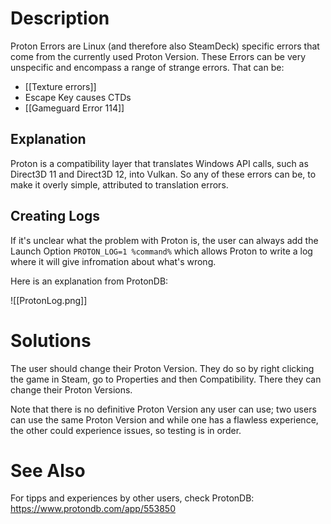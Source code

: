 # Description
Proton Errors are Linux (and therefore also SteamDeck) specific errors that come from the currently used Proton Version. These Errors can be very unspecific and encompass a range of strange errors. That can be:
*  [[Texture errors]]
* Escape Key causes CTDs
* [[Gameguard Error 114]]
## Explanation
Proton is a compatibility layer that translates Windows API calls, such as Direct3D 11 and Direct3D 12, into Vulkan. So any of these errors can be, to make it overly simple, attributed to translation errors.
## Creating Logs
If it's unclear what the problem with Proton is, the user can always add the Launch Option `PROTON_LOG=1 %command%` which allows Proton to write a log where it will give infromation about what's wrong.

Here is an explanation from ProtonDB:

![[ProtonLog.png]]
# Solutions
The user should change their Proton Version. They do so by right clicking the game in Steam, go to Properties and then Compatibility. There they can change their Proton Versions.

Note that there is no definitive Proton Version any user can use; two users can use the same Proton Version and while one has a flawless experience, the other could experience issues, so testing is in order.
# See Also
For tipps and experiences by other users, check ProtonDB: https://www.protondb.com/app/553850